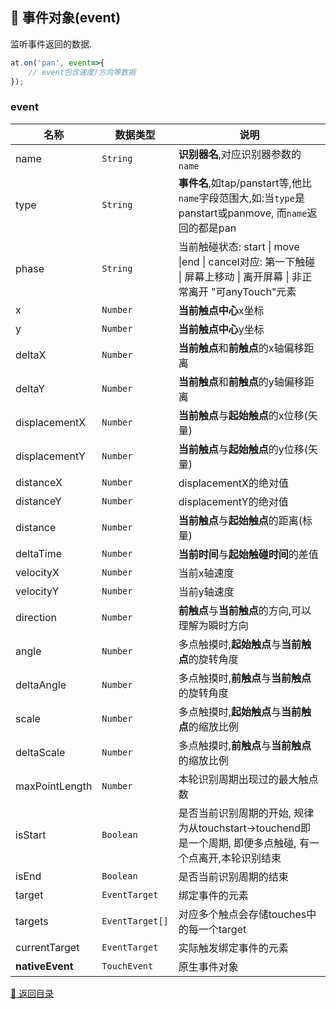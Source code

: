 ## :lollipop: 事件对象(event)
监听事件返回的数据.


```javascript
at.on('pan', event=>{
    // event包含速度/方向等数据
});
```

### event
|名称|数据类型|说明|
|-|-|-|
|name|`String`|**识别器名**,对应识别器参数的`name`|
|type|`String`|**事件名**,如tap/panstart等,他比`name`字段范围大,如:当`type`是panstart或panmove, 而`name`返回的都是pan|
|phase|`String`|当前触碰状态: start \| move \|end \| cancel对应: 第一下触碰 \| 屏幕上移动 \| 离开屏幕 \| 非正常离开 \"可anyTouch\"元素 |
|x|`Number`|**当前触点中心**x坐标|
|y|`Number`|**当前触点中心**y坐标|
|deltaX|`Number`|**当前触点**和**前触点**的x轴偏移距离|
|deltaY|`Number`|**当前触点**和**前触点**的y轴偏移距离|
|displacementX|`Number`|**当前触点**与**起始触点**的x位移(矢量)|
|displacementY|`Number`|**当前触点**与**起始触点**的y位移(矢量)|
|distanceX|`Number`|displacementX的绝对值|
|distanceY|`Number`|displacementY的绝对值|
|distance|`Number`|**当前触点**与**起始触点**的距离(标量)|
|deltaTime|`Number`|**当前时间**与**起始触碰时间**的差值|
|velocityX|`Number`|当前x轴速度|
|velocityY|`Number`|当前y轴速度|
|direction|`Number`|**前触点**与**当前触点**的方向,可以理解为瞬时方向|
|angle|`Number`|多点触摸时,**起始触点**与**当前触点**的旋转角度|
|deltaAngle|`Number`|多点触摸时,**前触点**与**当前触点**的旋转角度|
|scale|`Number`|多点触摸时,**起始触点**与**当前触点**的缩放比例|
|deltaScale|`Number`|多点触摸时,**前触点**与**当前触点**的缩放比例|
|maxPointLength|`Number`|本轮识别周期出现过的最大触点数|
|isStart|`Boolean`|是否当前识别周期的开始, 规律为从touchstart->touchend即是一个周期, 即便多点触碰, 有一个点离开,本轮识别结束|
|isEnd|`Boolean`|是否当前识别周期的结束|
|target|`EventTarget`|绑定事件的元素|
|targets|`EventTarget[]`|对应多个触点会存储touches中的每一个target|
|currentTarget|`EventTarget`|实际触发绑定事件的元素|
|**nativeEvent**|`TouchEvent`|原生事件对象|

[:rocket: 返回目录](../README.md#目录)